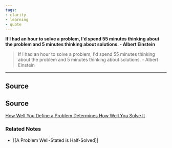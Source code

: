 ```yaml
---
tags:
- clarity
- learning
- quote
---
```

**If I had an hour to solve a problem, I'd spend 55 minutes thinking about the problem and 5 minutes thinking about solutions. - Albert Einstein**

> If I had an hour to solve a problem, I'd spend 55 minutes thinking about the problem and 5 minutes thinking about solutions. - Albert Einstein
> 

---

## Source

## Source

[How Well You Define a Problem Determines How Well You Solve It](https://medium.com/an-idea-for-you/how-well-you-define-a-problem-determines-how-well-you-solve-it-847090979898)

### Related Notes
- [[A Problem Well-Stated is Half-Solved]]